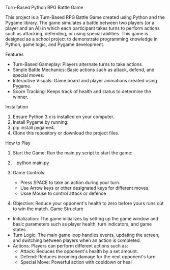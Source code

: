 Turn-Based Python RPG Battle Game

This project is a Turn-Based RPG Battle Game created using Python and the Pygame library. The game simulates a battle between two players (or a player and an AI) in which each participant takes turns to perform actions such as attacking, defending, or using special abilities. This game is designed as a school project to demonstrate programming knowledge in Python, game logic, and Pygame development.

Features
* Turn-Based Gameplay: Players alternate turns to take actions.
* Simple Battle Mechanics: Basic actions such as attack, defend, and special moves.
* Interactive Visuals: Game board and player animations created using Pygame.
* Score Tracking: Keeps track of health and status to determine the winner.
  
Installation
1. Ensure Python 3.x is installed on your computer.
2. Install Pygame by running:
3.   pip install pygame4.   
5. Clone this repository or download the project files.
   
How to Play
1. Start the Game: Run the main.py script to start the game:
2.    python main.py
     
4. Game Controls:
    * Press SPACE to take an action during your turn.
    * Use Arrow keys or other designated keys for different moves.
    * Usse Mouse to control attack or defence
      
5. Objective: Reduce your opponent's health to zero before yours runs out to win the match.
Game Structure
* Initialization: The game initializes by setting up the game window and basic parameters such as player health, turn indicators, and game states.
* Turn Logic: The main game loop handles events, updating the screen, and switching between players when an action is completed.
* Actions: Players can perform different actions such as:
    * Attack: Reduces the opponent's health by a set amount.
    * Defend: Reduces incoming damage for the next opponent's turn.
    * Special Move: Powerful action with cooldown or heal
